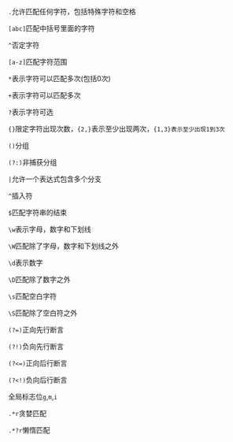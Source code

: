 `.`允许匹配任何字符，包括特殊字符和空格

`[abc]`匹配中括号里面的字符

`^`否定字符

`[a-z]`匹配字符范围

`*`表示字符可以匹配多次(包括0次)

`+`表示字符可以匹配多次

`?`表示字符可选

`{}`限定字符出现次数，`{2,}`表示至少出现两次，`{1,3}表示至少出现1到3次`

`()`分组

`(?:)`非捕获分组

`|`允许一个表达式包含多个分支

`^`插入符

`$`匹配字符串的结束

`\w`表示字母，数字和下划线

`\W`匹配除了字母，数字和下划线之外

`\d`表示数字

`\D`匹配除了数字之外

`\s`匹配空白字符

`\S`匹配除了空白符之外

`(?=)`正向先行断言

`(?!)`负向先行断言

`(?<=)`正向后行断言

`(?<!)`负向后行断言

全局标志位`g`,`m`,`i`

`.*r`贪婪匹配

`.*?r`懒惰匹配